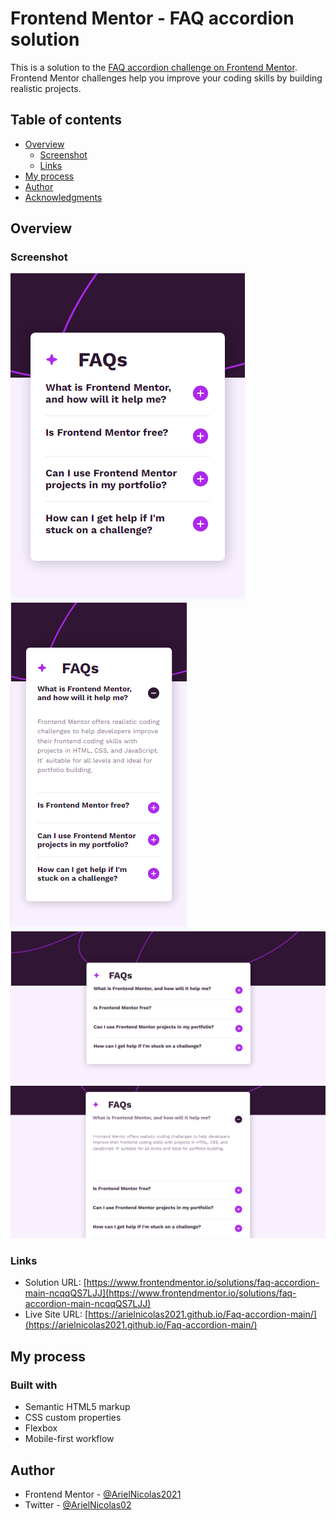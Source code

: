# Frontend Mentor - FAQ accordion solution

This is a solution to the [FAQ accordion challenge on Frontend Mentor](https://www.frontendmentor.io/challenges/faq-accordion-wyfFdeBwBz). Frontend Mentor challenges help you improve your coding skills by building realistic projects. 

## Table of contents

- [Overview](#overview)
  - [Screenshot](#screenshot)
  - [Links](#links)
- [My process](#my-process)
- [Author](#author)
- [Acknowledgments](#acknowledgments)

## Overview

### Screenshot

![](./design/Mobile%201.png)
![](./design/Mobile%202.png)
![](./design/Desktop%201.png)
![](./design/Desktop%202.png)

### Links

- Solution URL: [https://www.frontendmentor.io/solutions/faq-accordion-main-ncqqQS7LJJ](https://www.frontendmentor.io/solutions/faq-accordion-main-ncqqQS7LJJ)
- Live Site URL: [https://arielnicolas2021.github.io/Faq-accordion-main/](https://arielnicolas2021.github.io/Faq-accordion-main/)

## My process

### Built with

- Semantic HTML5 markup
- CSS custom properties
- Flexbox
- Mobile-first workflow

## Author

- Frontend Mentor - [@ArielNicolas2021](https://www.frontendmentor.io/profile/ArielNicolas2021)
- Twitter - [@ArielNicolas02](https://www.twitter.com/ArielNicolas02)